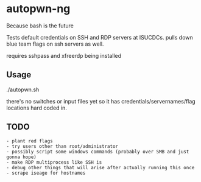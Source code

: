 # autopwn-ng
Because bash is the future

Tests default credentials on SSH and RDP servers at ISUCDCs. pulls down blue team flags on ssh servers as well.

requires sshpass and xfreerdp being installed

## Usage
./autopwn.sh

there's no switches or input files yet so it has credentials/servernames/flag locations hard coded in.

## TODO
	- plant red flags
	- try users other than root/administrator
	- possibly script some windows commands (probably over SMB and just gonna hope)
	- make RDP multiprocess like SSH is
	- debug other things that will arise after actually running this once
	- scrape iseage for hostnames
